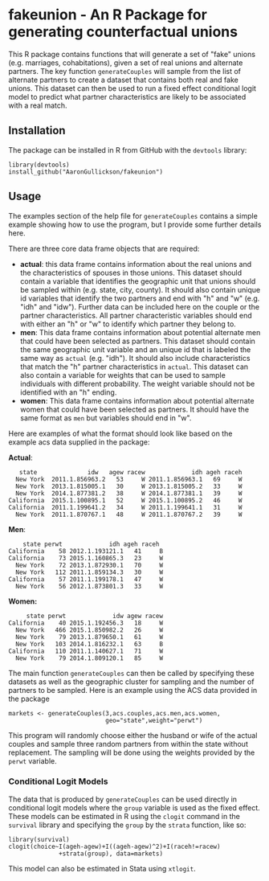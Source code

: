 # fakeunion - An R Package for generating counterfactual unions

This R package contains functions that will generate a set of "fake" unions (e.g. marriages, cohabitations), given a set of real unions and alternate partners. The key function `generateCouples` will sample from the list of alternate partners to create a dataset that contains both real and fake unions. This dataset can then be used to run a fixed effect conditional logit model to predict what partner characteristics are likely to be associated with a real match.

## Installation

The package can be installed in R from GitHub with the `devtools` library:

```
library(devtools)
install_github("AaronGullickson/fakeunion")
```

## Usage

The examples section of the help file for `generateCouples` contains a simple example showing how to use the program, but I provide some further details here.

There are three core data frame objects that are required:

- **actual**: this data frame contains information about the real unions and the characteristics of spouses in those unions. This dataset should contain a variable that identifies the geographic unit that unions should be sampled within (e.g. state, city, county). It should also contain unique id variables that identify the two partners and end with "h" and "w" (e.g. "idh" and "idw"). Further data can be included here on the couple or the partner characteristics. All partner characteristic variables should end with either an "h" or "w" to identify which partner they belong to.
- **men**: This data frame contains information about potential alternate men that could have been selected as partners. This dataset should contain the same geographic unit variable and an unique id that is labeled the same way as `actual` (e.g. "idh"). It should also include characteristics that match the "h" partner characteristics in `actual`. This dataset can also contain a variable for weights that can be used to sample individuals with different probability. The weight variable should not be identified with an "h" ending.
- **women**: This data frame contains information about potential alternate women that could have been selected as partners. It should have the same format as `men` but variables should end in "w".

Here are examples of what the format should look like based on the example acs data supplied in the package:

**Actual**:

```
   state              idw   agew racew             idh ageh raceh
  New York  2011.1.856963.2   53     W 2011.1.856963.1   69     W
  New York  2013.1.815005.1   30     W 2013.1.815005.2   33     W
  New York  2014.1.877381.2   38     W 2014.1.877381.1   39     W
California  2015.1.100895.1   52     W 2015.1.100895.2   46     W
California  2011.1.199641.2   34     W 2011.1.199641.1   31     W
  New York  2011.1.870767.1   48     W 2011.1.870767.2   39     W
```

**Men**:

```
    state perwt             idh ageh raceh
California    58 2012.1.193121.1   41     B
California    73 2015.1.160865.3   23     W
  New York    72 2013.1.872930.1   70     W
  New York   112 2011.1.859134.3   30     W
California    57 2011.1.199178.1   47     W
  New York    56 2012.1.873801.3   33     W
```

**Women:**

```
     state perwt             idw agew racew
California    40 2015.1.192456.3   18     W
  New York   466 2015.1.850982.2   26     W
  New York    79 2013.1.879650.1   61     W
  New York   103 2014.1.816232.1   63     B
California   110 2011.1.140627.1   71     W
  New York    79 2014.1.809120.1   85     W
```

The main function `generateCouples` can then be called by specifying these datasets as well as the geographic cluster for sampling and the number of partners to be sampled. Here is an example using the ACS data provided in the package

```
markets <- generateCouples(3,acs.couples,acs.men,acs.women,
                           geo="state",weight="perwt")
```

This program will randomly choose either the husband or wife of the actual couples and sample three random partners from within the state without replacement. The sampling will be done using the weights provided by the `perwt` variable.

### Conditional Logit Models

The data that is produced by `generateCouples` can be used directly in conditional logit models where the `group` variable is used as the fixed effect. These models can be estimated in R using the `clogit` command in the `survival` library and specifying the `group` by the `strata` function, like so:

```
library(survival)
clogit(choice~I(ageh-agew)+I((ageh-agew)^2)+I(raceh!=racew)
              +strata(group), data=markets)
```

This model can also be estimated in Stata using `xtlogit`.
